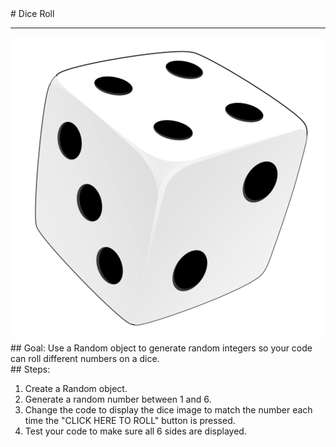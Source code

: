 
 <div id="recipeLeftColumn">
  # Dice Roll
  <hr/>
  <img src="./dice.png"/>
  <div id="recipeGoal">
   ## Goal:
   Use a Random object to generate random integers so your code can roll different numbers on a dice.
  </div>
 </div>
 <div id="recipeRightColumn">
  <div id="recipeSteps">
   ## Steps:
   <ol id="stepList">
    <li>
     Create a Random object.
    </li>
    <li>
     Generate a random number between 1 and 6.
    </li>
    <li>
     Change the code to display the dice image to match the number each time the "CLICK HERE TO ROLL" button is pressed.
    </li>
    <li>
     Test your code to make sure all 6 sides are displayed.
    </li>
   </ol>
  </div>
 </div>

